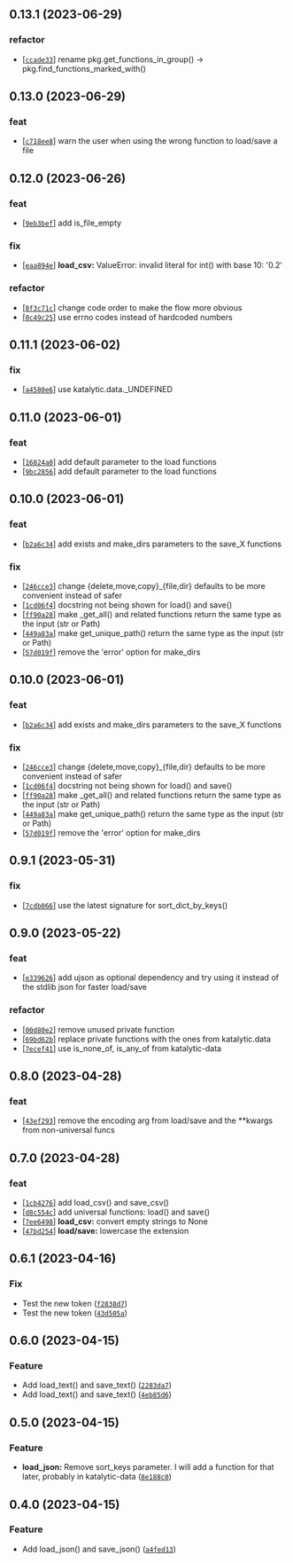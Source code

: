 ## 0.13.1 (2023-06-29)
### refactor
- [[`ccade33`](https://gitlab.com/katalytic/katalytic-files/commit/ccade331fd0ff0528ab9c8cbc4d23fe460571a02)] rename pkg.get_functions_in_group() -> pkg.find_functions_marked_with()


## 0.13.0 (2023-06-29)
### feat
- [[`c718ee8`](https://gitlab.com/katalytic/katalytic-files/commit/c718ee8061d66f4cba3ade945ee61b4998995e56)] warn the user when using the wrong function to load/save a file


## 0.12.0 (2023-06-26)
### feat
- [[`9eb3bef`](https://gitlab.com/katalytic/katalytic-files/commit/9eb3bef4df0ea6e46ad15dfbbc9fdb8d02910c3f)] add is_file_empty
### fix
- [[`eaa894e`](https://gitlab.com/katalytic/katalytic-files/commit/eaa894e7e49b30dbb5921195bf9360ff71771d88)] **load_csv:** ValueError: invalid literal for int() with base 10: '0.2'
### refactor
- [[`8f3c71c`](https://gitlab.com/katalytic/katalytic-files/commit/8f3c71c064acaa4e508735ffc3515462ee4a873f)] change code order to make the flow more obvious
- [[`0c49c25`](https://gitlab.com/katalytic/katalytic-files/commit/0c49c25c966944f9463d099a2673d9db87ed7b6d)] use errno codes instead of hardcoded numbers


## 0.11.1 (2023-06-02)
### fix
- [[`a4580e6`](https://gitlab.com/katalytic/katalytic-files/commit/a4580e60c9090f424dc5613fac8bdcad9c407a84)] use katalytic.data._UNDEFINED


## 0.11.0 (2023-06-01)
### feat
- [[`16824a0`](https://gitlab.com/katalytic/katalytic-files/commit/16824a05a641d9dc33b4dffbf196844a49fda7dc)] add default parameter to the load functions
- [[`9bc2856`](https://gitlab.com/katalytic/katalytic-files/commit/9bc2856d4ebe4b27eb8b9a22a4a2913ac415f40c)] add default parameter to the load functions


## 0.10.0 (2023-06-01)
### feat
- [[`b2a6c34`](https://gitlab.com/katalytic/katalytic-files/commit/b2a6c345943e9fdb1b2972ca39f7541f5b0dda2d)] add exists and make_dirs parameters to the save_X functions
### fix
- [[`246cce3`](https://gitlab.com/katalytic/katalytic-files/commit/246cce364cf094a57d860c94def8ef7aee0d5bd0)] change {delete,move,copy}_{file,dir} defaults to be more convenient instead of safer
- [[`1cd06f4`](https://gitlab.com/katalytic/katalytic-files/commit/1cd06f420f3aa915b97c0bf752401a347bc4188a)] docstring not being shown for load() and save()
- [[`ff90a28`](https://gitlab.com/katalytic/katalytic-files/commit/ff90a28647d3a5c28b4f0129e19b723d16cb3e06)] make _get_all() and related functions return the same type as the input (str or Path)
- [[`449a83a`](https://gitlab.com/katalytic/katalytic-files/commit/449a83ae8e2b38943fa9f05d4022e18a67b61fee)] make get_unique_path() return the same type as the input (str or Path)
- [[`57d019f`](https://gitlab.com/katalytic/katalytic-files/commit/57d019fe02df36a4b423502f96f5a9312bb8f9ed)] remove the 'error' option for make_dirs


## 0.10.0 (2023-06-01)
### feat
- [[`b2a6c34`](https://gitlab.com/katalytic/katalytic-files/commit/b2a6c345943e9fdb1b2972ca39f7541f5b0dda2d)] add exists and make_dirs parameters to the save_X functions
### fix
- [[`246cce3`](https://gitlab.com/katalytic/katalytic-files/commit/246cce364cf094a57d860c94def8ef7aee0d5bd0)] change {delete,move,copy}_{file,dir} defaults to be more convenient instead of safer
- [[`1cd06f4`](https://gitlab.com/katalytic/katalytic-files/commit/1cd06f420f3aa915b97c0bf752401a347bc4188a)] docstring not being shown for load() and save()
- [[`ff90a28`](https://gitlab.com/katalytic/katalytic-files/commit/ff90a28647d3a5c28b4f0129e19b723d16cb3e06)] make _get_all() and related functions return the same type as the input (str or Path)
- [[`449a83a`](https://gitlab.com/katalytic/katalytic-files/commit/449a83ae8e2b38943fa9f05d4022e18a67b61fee)] make get_unique_path() return the same type as the input (str or Path)
- [[`57d019f`](https://gitlab.com/katalytic/katalytic-files/commit/57d019fe02df36a4b423502f96f5a9312bb8f9ed)] remove the 'error' option for make_dirs


## 0.9.1 (2023-05-31)
### fix
- [[`7cdb066`](https://gitlab.com/katalytic/katalytic-files/commit/7cdb066ac2833fb9977ddffafb8f843d066ce1e8)] use the latest signature for sort_dict_by_keys()


## 0.9.0 (2023-05-22)
### feat
- [[`e339626`](https://gitlab.com/katalytic/katalytic-files/commit/e33962652287c979406ecc533da7a55e9cb58e50)] add ujson as optional dependency and try using it instead of the stdlib json for faster load/save
### refactor
- [[`00d80e2`](https://gitlab.com/katalytic/katalytic-files/commit/00d80e2b4b273e595a6f174750a0e69f29540387)] remove unused private function
- [[`69bd62b`](https://gitlab.com/katalytic/katalytic-files/commit/69bd62be521ca9cf2628eb36b79d327995b5509f)] replace private functions with the ones from katalytic.data
- [[`7ecef41`](https://gitlab.com/katalytic/katalytic-files/commit/7ecef418d0cd93f92da959c0c16d2ecdfd6c2218)] use is_none_of, is_any_of from katalytic-data


## 0.8.0 (2023-04-28)
### feat
- [[`43ef293`](https://gitlab.com/katalytic/katalytic-files/commit/43ef293431fafae20d13dbc2798cb78958fea4c4)] remove the encoding arg from load/save and the **kwargs from non-universal funcs


## 0.7.0 (2023-04-28)
### feat
- [[`1cb4276`](https://gitlab.com/katalytic/katalytic-files/commit/1cb4276ed44ff52b8aa33cdf65a358acee213712)] add load_csv() and save_csv()
- [[`d8c554c`](https://gitlab.com/katalytic/katalytic-files/commit/d8c554c8d993b1693b6e264a19c47a9352db9475)] add universal functions: load() and save()
- [[`7ee6498`](https://gitlab.com/katalytic/katalytic-files/commit/7ee6498a7eb7db0192d5dcfe94ce564d25e51082)] **load_csv:** convert empty strings to None
- [[`47bd254`](https://gitlab.com/katalytic/katalytic-files/commit/47bd254fe9fead96b08d75af0f2d878d51bc59c7)] **load/save:** lowercase the extension


## 0.6.1 (2023-04-16)
### Fix
* Test the new token ([`f2838d7`](https://github.com/katalytic/katalytic-files/commit/f2838d7ca49a27e8bbf718fab5d55b64868cf734))
* Test the new token ([`43d505a`](https://github.com/katalytic/katalytic-files/commit/43d505aab96beaa6807188d72aece63de7d9f812))


## 0.6.0 (2023-04-15)
### Feature
* Add load_text() and save_text() ([`2283da7`](https://github.com/katalytic/katalytic-files/commit/2283da70eddcc90f3ff90f14f9c611ffb310adf6))
* Add load_text() and save_text() ([`4eb85d6`](https://github.com/katalytic/katalytic-files/commit/4eb85d66245efad828f14b0ccd48858a473e9394))


## 0.5.0 (2023-04-15)
### Feature
* **load_json:** Remove sort_keys parameter. I will add a function for that later, probably in katalytic-data ([`8e188c0`](https://github.com/katalytic/katalytic-files/commit/8e188c08fc22497090f8ca07d8aaa47aa1856dd4))


## 0.4.0 (2023-04-15)
### Feature
* Add load_json() and save_json() ([`a4fed13`](https://github.com/katalytic/katalytic-files/commit/a4fed135abe77732c337b33ec65b0ffa69f8536d))
